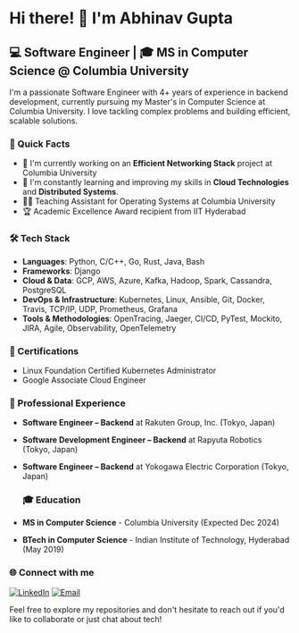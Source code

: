 # Hi there! 👋 I'm Abhinav Gupta

## 💻 Software Engineer | 🎓 MS in Computer Science @ Columbia University

I'm a passionate Software Engineer with 4+ years of experience in backend development, currently pursuing my Master's in Computer Science at Columbia University. I love tackling complex problems and building efficient, scalable solutions.

### 🚀 Quick Facts

- 🔭 I'm currently working on an **Efficient Networking Stack** project at Columbia University
- 🌱 I'm constantly learning and improving my skills in **Cloud Technologies** and **Distributed Systems**.
- 👨‍🏫 Teaching Assistant for Operating Systems at Columbia University
- 🏆 Academic Excellence Award recipient from IIT Hyderabad

### 🛠️ Tech Stack

- **Languages**: Python, C/C++, Go, Rust, Java, Bash
- **Frameworks**: Django
- **Cloud & Data**: GCP, AWS, Azure, Kafka, Hadoop, Spark, Cassandra, PostgreSQL
- **DevOps & Infrastructure**: Kubernetes, Linux, Ansible, Git, Docker, Travis, TCP/IP, UDP, Prometheus, Grafana
- **Tools & Methodologies**: OpenTracing, Jaeger, CI/CD, PyTest, Mockito, JIRA, Agile, Observability, OpenTelemetry

### 🏅 Certifications

- Linux Foundation Certified Kubernetes Administrator
- Google Associate Cloud Engineer

### 💼 Professional Experience

- **Software Engineer – Backend** at Rakuten Group, Inc. (Tokyo, Japan)
- **Software Development Engineer – Backend** at Rapyuta Robotics (Tokyo, Japan)
- **Software Engineer – Backend** at Yokogawa Electric Corporation (Tokyo, Japan)

  ### 🎓 Education

- **MS in Computer Science** - Columbia University (Expected Dec 2024)
- **BTech in Computer Science** - Indian Institute of Technology, Hyderabad (May 2019)

<!-- 
### 📊 GitHub Stats

![Abhinav's GitHub stats](https://github-readme-stats.vercel.app/api?username=abhinavg97&show_icons=true&theme=radical)
-->

### 🌐 Connect with me

[![LinkedIn](https://img.shields.io/badge/-LinkedIn-0077B5?style=flat-square&logo=LinkedIn&logoColor=white)](https://www.linkedin.com/in/gabhinav001/)
[![Email](https://img.shields.io/badge/-Email-D14836?style=flat-square&logo=Gmail&logoColor=white)](mailto:ag4786@columbia.edu)

Feel free to explore my repositories and don't hesitate to reach out if you'd like to collaborate or just chat about tech!
